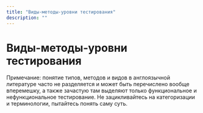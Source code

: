 ```yaml
---
title: "Виды-методы-уровни тестирования"
description: ""
---
```


# Виды-методы-уровни тестирования

Примечание: понятие типов, методов и видов в англоязычной литературе часто не разделяется и может быть перечислено вообще вперемешку, а также зачастую там выделяют только функциональное и нефункциональное тестирование. Не зацикливайтесь на категоризации и терминологии, пытайтесь понять саму суть.
